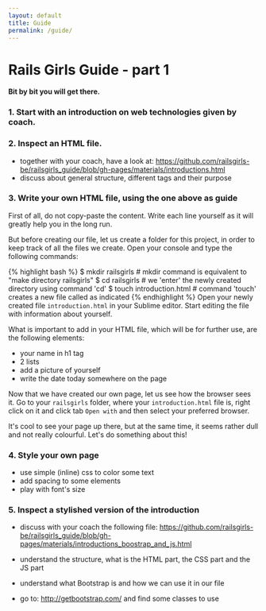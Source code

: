 ```yaml
---
layout: default
title: Guide
permalink: /guide/
--- 
```


# Rails Girls Guide - part 1

**Bit by bit you will get there.**

### 1. Start with an introduction on web technologies given by coach.

### 2. Inspect an HTML file.
* together with your coach, have a look at: https://github.com/railsgirls-be/railsgirls_guide/blob/gh-pages/materials/introductions.html
* discuss about general structure, different tags and their purpose

### 3. Write your own HTML file, using the one above as guide

First of all, do not copy-paste the content. Write each line yourself as it will greatly help you in the long run.

But before creating our file, let us create a folder for this project, in order to keep track of all the files we create. Open your console and type the following commands:

{% highlight bash %}
$ mkdir railsgirls         # mkdir command is equivalent to "make directory railsgirls"
$ cd railsgirls            # we 'enter' the newly created directory using command 'cd'
$ touch introduction.html  # command 'touch' creates a new file called as indicated
{% endhighlight %}
Open your newly created file `introduction.html` in your Sublime editor. Start editing the file with information about yourself.

What is important to add in your HTML file, which will be for further use, are the following elements: 

* your name in h1 tag
* 2 lists
* add a picture of yourself
* write the date today somewhere on the page

Now that we have created our own page, let us see how the browser sees it. Go to your `railsgirls` folder, where your `introduction.html` file is, right click on it and click tab `Open with` and then select your preferred browser.

It's cool to see your page up there, but at the same time, it seems rather dull and not really colourful. Let's do something about this!

### 4. Style your own page

* use simple (inline) css to color some text
* add spacing to some elements
* play with font's size

### 5. Inspect a stylished version of the introduction

* discuss with your coach the following file: https://github.com/railsgirls-be/railsgirls_guide/blob/gh-pages/materials/introductions_boostrap_and_js.html

* understand the structure, what is the HTML part, the CSS part and the JS part

* understand what Bootstrap is and how we can use it in our file

* go to: http://getbootstrap.com/ and find some classes to use
